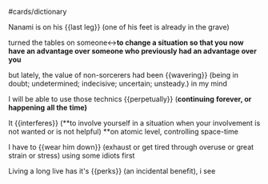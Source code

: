 #cards/dictionary 

Nanami is on his {{last leg}} (one of his feet is already in the grave)

turned the tables on someone↔**to change a situation so that you now have an advantage over someone who previously had an advantage over you** 

but lately, the value of non-sorcerers had been {{wavering}} (being in doubt; undetermined; indecisive; uncertain; unsteady.) in my mind

I will be able to use those technics {{perpetually}} (**continuing** **forever, or** **happening** **all the** **time)** 

It {{interferes}} (**to involve yourself in a situation when your involvement is not wanted or is not helpful) **on atomic level, controlling space-time

I have to {{wear him down}} (exhaust or get tired through overuse or great strain or stress) using some idiots first

Living a long live has it's {{perks}} (an incidental benefit), i see <!--SR:!2024-01-02,9,270-->